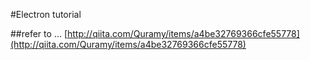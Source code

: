#Electron tutorial

##refer to ...
[http://qiita.com/Quramy/items/a4be32769366cfe55778](http://qiita.com/Quramy/items/a4be32769366cfe55778)